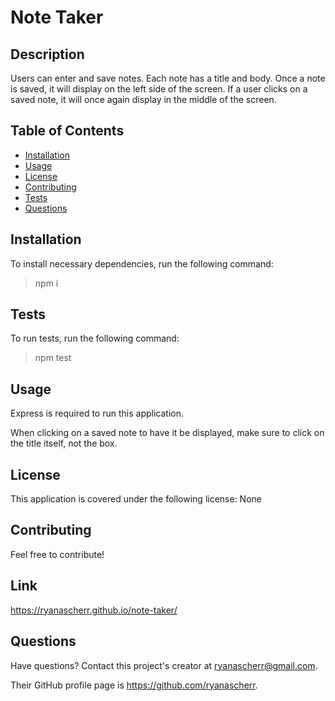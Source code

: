 # Note Taker

## Description

Users can enter and save notes. Each note has a title and body. Once a note is saved, it will display on the left side of the screen. If a user clicks on a saved note, it will once again display in the middle of the screen.

## Table of Contents

- [Installation](#installation)
- [Usage](#usage)
- [License](#license)
- [Contributing](#contributing)
- [Tests](#tests)
- [Questions](#questions)

## Installation

To install necessary dependencies, run the following command:

> npm i 

## Tests

To run tests, run the following command:

> npm test 

## Usage

Express is required to run this application.

When clicking on a saved note to have it be displayed, make sure to click on the title itself, not the box.

## License

This application is covered under the following license: None

## Contributing

Feel free to contribute!

## Link

https://ryanascherr.github.io/note-taker/

## Questions

Have questions? Contact this project's creator at ryanascherr@gmail.com.

Their GitHub profile page is https://github.com/ryanascherr.

